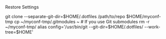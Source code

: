 


Restore Settings

git clone --separate-git-dir=$HOME/.dotfiles /path/to/repo $HOME/myconf-tmp
cp ~/myconf-tmp/.gitmodules ~  # If you use Git submodules
rm -r ~/myconf-tmp/
alias config='/usr/bin/git --git-dir=$HOME/.dotfiles/ --work-tree=$HOME'